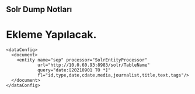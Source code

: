 ## Solr Dump Notları


# Ekleme Yapılacak.
```
<dataConfig>
  <document>
    <entity name="sep" processor="SolrEntityProcessor"
            url="http://10.0.60.93:8983/solr/TableName"
            query="date:[20210901 TO *]"
            fl="id,type,date,cdate,media,journalist,title,text,tags"/>
  </document>
</dataConfig>
```


